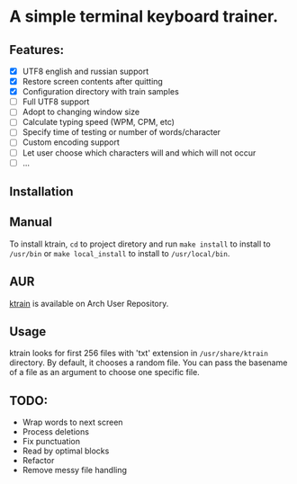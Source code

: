 # A simple terminal keyboard trainer.
## Features:
- [x] UTF8 english and russian support
- [x] Restore screen contents after quitting
- [x] Configuration directory with train samples
- [ ] Full UTF8 support
- [ ] Adopt to changing window size
- [ ] Calculate typing speed (WPM, CPM, etc)
- [ ] Specify time of testing or number of words/character
- [ ] Custom encoding support
- [ ] Let user choose which characters will and which will not occur
- [ ] ...

## Installation

## Manual
To install ktrain, `cd` to project diretory and run `make install` to install to `/usr/bin`
or `make local_install` to install to `/usr/local/bin`.

## AUR
[ktrain](https://aur.archlinux.org/packages/ktrain) is available on Arch User Repository.

## Usage

ktrain looks for first 256 files with 'txt' extension in `/usr/share/ktrain` directory.
By default, it chooses a random file. You can pass the basename of a file as an argument to choose one specific file.

## TODO:
* Wrap words to next screen
* Process deletions
* Fix punctuation
* Read by optimal blocks
* Refactor
* Remove messy file handling
